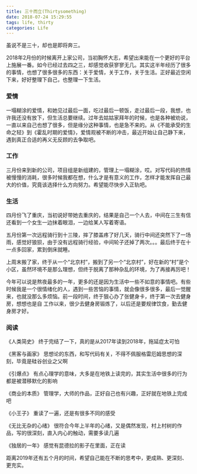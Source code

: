 ```yaml
---
title: 三十而立(Thirtysomething)
date: 2018-07-24 15:29:55
tags: life, thirty
categories: Life
---
```

虽说不是三十，却也是即将奔三。
   
2018年2月份的时候离开上家公司，当初胸怀大志，希望出来能在一个更好的平台上施展一番。如今已经过去四之三，却感觉收获寥寥无几。其实这半年经历了很多的事情，也想了很多很多的东西：关于爱情，关于工作，关于生活。正好最近空闲下来，好好整理下自己，也整理一下生活。

<!-- more -->

### 爱情 ###

一塌糊涂的爱情，和她见过最后一面，吃过最后一顿饭，走过最后一段，我想，也许我还没有放下，但生活总要继续。过年去姑姑家拜年的时候，也是各种被劝说，一直以来自己也想了很多，但是缘分这种事情，也是急不来的。从《不能承受的生命之轻》到《霍乱时期的爱情》，爱情观被不断的冲击，最近开始让自己静下来，遇到真正合适的再义无反顾的去争取吧。

### 工作 ###

三月份来到新的公司，项目组是新组建的，管理上一塌糊涂，哎。对写代码的热情被慢慢的消耗，很多时候我都在想，什么才是有意义的工作，怎样才能发挥自己最大的价值，究竟该选择什么方向努力。希望能尽快步入正轨吧。

### 生活 ###

四月份飞了重庆，当初说好带她去重庆的，结果是自己一个人去，中间在三生有信还看到一个女生一边抹着眼泪，一边给某人写着寄语。

五月份第一次远程骑行到十三陵，摔了膝盖疼了好几天，骑行中间还突然下了一场雨，感觉好狼狈，由于没有远程骑行经验，中间轮子还掉了两次。。。最后终于在十一点多回家，累到倒床就睡。

上周末搬了家，终于从一个“北京村”，搬到了另一个“北京村”，好在新的“村”是个小区，虽然环境不是那么理想，但终于脱离了那种杂乱的环境，为了再接再厉吧！

今年可以说是熬夜最多的一年，更多的还是因为生活中一些不如意的事情吧。有些时候我是一个很情绪化的人，遇到一些苦恼的事情，就会像很多很多，最后一觉醒来，也就没那么多烦恼。前一段时间，终于狠心办了张健身卡，终于第一次去健身房，想想也是自 工作以来，很少去健身房锻炼了，以后还是要规律饮食，勤去健身房才好。

### 阅读 ###

《人类简史》 终于完结了一下，真的是从2017年读到2018年，拖延症太可怕

《黑客与画家》 思想论的东西，和写代码有关，不得不佩服格雷厄姆思想的深刻，毕竟是硅谷创业之父啊

《引爆点》 有点心理学的意味，大多是在地铁上读完的，其实生活中很多的行为都是被潜移默化的影响

《商业的本质》 管理学，大师的作品，正好自己也有兴趣，正好就在地铁上完成吧

《小王子》 重读了一遍，还是有很多不同的感受

《无比无杂的心绪》 很符合今年上半年的心绪，又是偶然发现，村上村树的作品，写的很深刻，直入内心的触动，需要多读几遍

《独居的一年》 感觉有昆德拉的影子在里面，正在读

  
距离2019年还有五个月的时间，希望自己能在不断的思考中，更成熟、更深刻、更充实。
